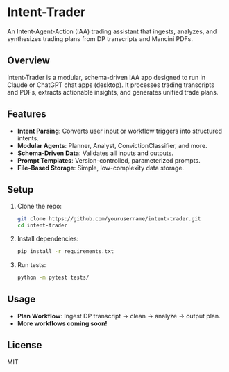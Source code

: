 # Intent-Trader

An Intent-Agent-Action (IAA) trading assistant that ingests, analyzes, and synthesizes trading plans from DP transcripts and Mancini PDFs.

## Overview

Intent-Trader is a modular, schema-driven IAA app designed to run in Claude or ChatGPT chat apps (desktop). It processes trading transcripts and PDFs, extracts actionable insights, and generates unified trade plans.

## Features

- **Intent Parsing**: Converts user input or workflow triggers into structured intents.
- **Modular Agents**: Planner, Analyst, ConvictionClassifier, and more.
- **Schema-Driven Data**: Validates all inputs and outputs.
- **Prompt Templates**: Version-controlled, parameterized prompts.
- **File-Based Storage**: Simple, low-complexity data storage.

## Setup

1. Clone the repo:
   ```bash
   git clone https://github.com/yourusername/intent-trader.git
   cd intent-trader
   ```

2. Install dependencies:
   ```bash
   pip install -r requirements.txt
   ```

3. Run tests:
   ```bash
   python -m pytest tests/
   ```

## Usage

- **Plan Workflow**: Ingest DP transcript → clean → analyze → output plan.
- **More workflows coming soon!**

## License

MIT